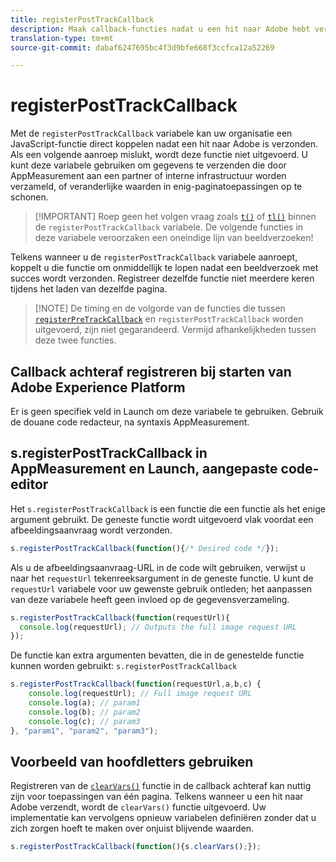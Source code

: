 ```yaml
---
title: registerPostTrackCallback
description: Maak callback-functies nadat u een hit naar Adobe hebt verzonden.
translation-type: tm+mt
source-git-commit: dabaf6247695bc4f3d9bfe668f3ccfca12a52269

---
```



# registerPostTrackCallback

Met de `registerPostTrackCallback` variabele kan uw organisatie een JavaScript-functie direct koppelen nadat een hit naar Adobe is verzonden. Als een volgende aanroep mislukt, wordt deze functie niet uitgevoerd. U kunt deze variabele gebruiken om gegevens te verzenden die door AppMeasurement aan een partner of interne infrastructuur worden verzameld, of veranderlijke waarden in enig-paginatoepassingen op te schonen.

>[!IMPORTANT] Roep geen het volgen vraag zoals [`t()`](t-method.md) of [`tl()`](tl-method.md) binnen de `registerPostTrackCallback` variabele. De volgende functies in deze variabele veroorzaken een oneindige lijn van beeldverzoeken!

Telkens wanneer u de `registerPostTrackCallback` variabele aanroept, koppelt u die functie om onmiddellijk te lopen nadat een beeldverzoek met succes wordt verzonden. Registreer dezelfde functie niet meerdere keren tijdens het laden van dezelfde pagina.

>[!NOTE] De timing en de volgorde van de functies die tussen [`registerPreTrackCallback`](registerpretrackcallback.md) en `registerPostTrackCallback` worden uitgevoerd, zijn niet gegarandeerd. Vermijd afhankelijkheden tussen deze twee functies.

## Callback achteraf registreren bij starten van Adobe Experience Platform

Er is geen specifiek veld in Launch om deze variabele te gebruiken. Gebruik de douane code redacteur, na syntaxis AppMeasurement.

## s.registerPostTrackCallback in AppMeasurement en Launch, aangepaste code-editor

Het `s.registerPostTrackCallback` is een functie die een functie als het enige argument gebruikt. De geneste functie wordt uitgevoerd vlak voordat een afbeeldingsaanvraag wordt verzonden.

```js
s.registerPostTrackCallback(function(){/* Desired code */});
```

Als u de afbeeldingsaanvraag-URL in de code wilt gebruiken, verwijst u naar het `requestUrl` tekenreeksargument in de geneste functie. U kunt de `requestUrl` variabele voor uw gewenste gebruik ontleden; het aanpassen van deze variabele heeft geen invloed op de gegevensverzameling.

```js
s.registerPostTrackCallback(function(requestUrl){
  console.log(requestUrl); // Outputs the full image request URL
});
```

De functie kan extra argumenten bevatten, die in de genestelde functie kunnen worden gebruikt: `s.registerPostTrackCallback`

```js
s.registerPostTrackCallback(function(requestUrl,a,b,c) {
    console.log(requestUrl); // Full image request URL
    console.log(a); // param1
    console.log(b); // param2
    console.log(c); // param3
}, "param1", "param2", "param3");
```

## Voorbeeld van hoofdletters gebruiken

Registreren van de [`clearVars()`](clearvars.md) functie in de callback achteraf kan nuttig zijn voor toepassingen van één pagina. Telkens wanneer u een hit naar Adobe verzendt, wordt de `clearVars()` functie uitgevoerd. Uw implementatie kan vervolgens opnieuw variabelen definiëren zonder dat u zich zorgen hoeft te maken over onjuist blijvende waarden.

```js
s.registerPostTrackCallback(function(){s.clearVars();});
```
